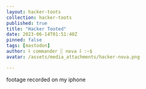 ```yaml
---
layout: hacker-toots
collection: hacker-toots
published: true
title: "Hacker Tooted"
date: 2023-06-14T01:51:40Z
pinned: false
tags: [mastodon]
author: ⸸ commander ░ nova ⸸ :~$
avatar: /assets/media_attachments/hacker-nova.png

---
```


<p>footage recorded on my iphone</p>


